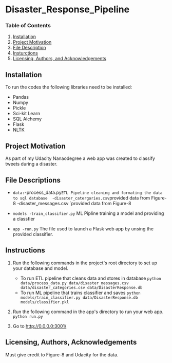 # Disaster_Response_Pipeline

### Table of Contents

1. [Installation](#installation)
2. [Project Motivation](#motivation)
3. [File Description](#files)
4. [Insturctions](#instructions)
5. [Licensing, Authors, and Acknowledgements](#licensing)

## Installation <a name="installation"></a>
 To run the codes the following libraries need to be installed:
 
- Pandas
- Numpy
- Pickle
- Sci-kit Learn
- SQL Alchemy
- Flask
- NLTK


## Project Motivation<a name="motivation"></a>

As part of my Udacity Nanaodegree a web app was created to classify tweets during a disaster. 

## File Descriptions <a name="files"></a>

 
   * `data:`-process_data.py`ETL Pipeline cleaning and formating the data to sql database 
            -disaster_catergories.csv`provided data from Figure-8 
            -disaster_messages.csv `provided data from Figure-8 
   
   * `models -train_classifier.py` ML Pipline training a model and providing a classfier 
   
   * `app -run.py` The file used to launch a Flask web app by unsing the provided classifier.



## Instructions<a name="instructions"></a>

1. Run the following commands in the project's root directory to set up your database and model.

    - To run ETL pipeline that cleans data and stores in database
        `python data/process_data.py data/disaster_messages.csv data/disaster_categories.csv data/DisasterResponse.db`
    - To run ML pipeline that trains classifier and saves
        `python models/train_classifier.py data/DisasterResponse.db models/classifier.pkl`

2. Run the following command in the app's directory to run your web app.
    `python run.py`

3. Go to http://0.0.0.0:3001/



## Licensing, Authors, Acknowledgements<a name="licensing"></a>

Must give credit to Figure-8 and Udacity for the data. 
